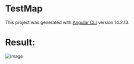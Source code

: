 # TestMap

This project was generated with [Angular CLI](https://github.com/angular/angular-cli) version 14.2.13.

# Result: 

![image](https://github.com/user-attachments/assets/8504cedd-fafd-4ef7-862a-535d5d30935a)

